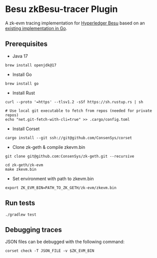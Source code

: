 # Besu zkBesu-tracer Plugin

A zk-evm tracing implementation for [Hyperledger Besu](https://github.com/hyperledger/besu) based on an [existing implementation in Go](https://github.com/ConsenSys/zk-evm/).

## Prerequisites

* Java 17
```
brew install openjdk@17
```
* Install Go
```
brew install go
```
* Install Rust
```
curl --proto '=https' --tlsv1.2 -sSf https://sh.rustup.rs | sh

# Use local git executable to fetch from repos (needed for private repos)
echo "net.git-fetch-with-cli=true" >> .cargo/config.toml
```
* Install Corset
```
cargo install --git ssh://git@github.com/ConsenSys/corset
```

* Clone zk-geth & compile zkevm.bin
```
git clone git@github.com:ConsenSys/zk-geth.git --recursive

cd zk-geth/zk-evm
make zkevm.bin 
```
* Set environment with path to zkevm.bin
```
export ZK_EVM_BIN=PATH_TO_ZK_GETH/zk-evm/zkevm.bin
```

## Run tests
```
./gradlew test
```

## Debugging traces

JSON files can be debugged with the following command:
```
corset check -T JSON_FILE -v $ZK_EVM_BIN
```